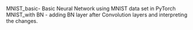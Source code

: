 
MNIST_basic- Basic Neural Network using MNIST data set in PyTorch 
MNIST_with BN - adding BN layer after Convolution layers and interpreting the changes.
